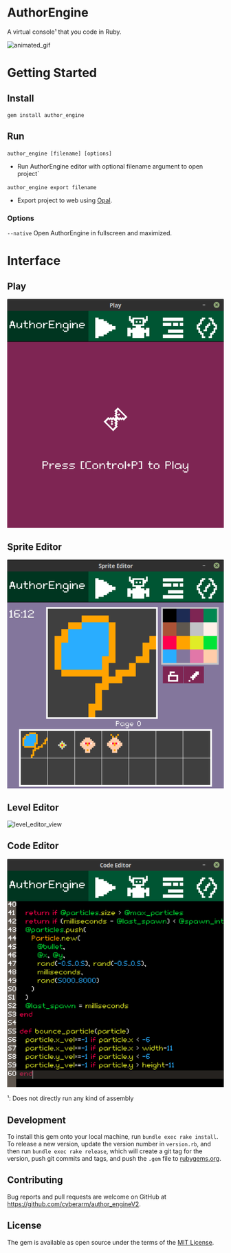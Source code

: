 # AuthorEngine
A virtual console¹ that you code in Ruby.

![animated_gif](#)

# Getting Started
## Install
`gem install author_engine`

## Run
`author_engine [filename] [options]`
- Run AuthorEngine editor with optional filename argument to open project`

`author_engine export filename`
- Export project to web using [Opal](https://opalrb.com).
### Options
`--native` Open AuthorEngine in fullscreen and maximized.

# Interface
## Play
![play_view](https://raw.githubusercontent.com/cyberarm/author_engineV2/master/screenshots/play.png)
## Sprite Editor
![sprite_editor_view](https://raw.githubusercontent.com/cyberarm/author_engineV2/master/screenshots/sprite_editor.png)
## Level Editor
![level_editor_view](#)
## Code Editor
![code_editor_view](https://raw.githubusercontent.com/cyberarm/author_engineV2/master/screenshots/code_editor.png)


¹: Does not directly run any kind of assembly

## Development

To install this gem onto your local machine, run `bundle exec rake install`. To release a new version, update the version number in `version.rb`, and then run `bundle exec rake release`, which will create a git tag for the version, push git commits and tags, and push the `.gem` file to [rubygems.org](https://rubygems.org).

## Contributing

Bug reports and pull requests are welcome on GitHub at https://github.com/cyberarm/author_engineV2.

## License

The gem is available as open source under the terms of the [MIT License](https://opensource.org/licenses/MIT).
